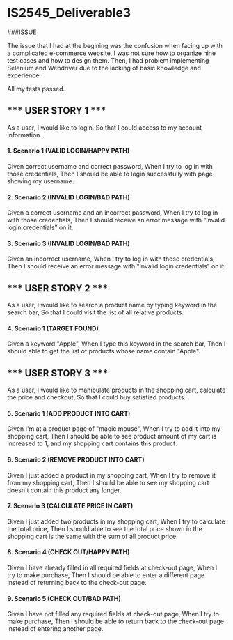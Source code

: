 # IS2545_Deliverable3

###ISSUE

The issue that I had at the begining was the confusion when facing up with a complicated e-commerce website, I was not sure how to organize nine test cases and how to design them. Then, I had problem implementing Selenium and Webdriver due to the lacking of basic knowledge and experience.

All my tests passed.


## *** USER STORY 1 ***
    

As a user, I would like to login, So that I could access to my account information.

#### 1. Scenario 1 (VALID LOGIN/HAPPY PATH)

Given correct username and correct password, When I try to log in with those credentials, Then I should be able to login successfully with page showing my username.

#### 2. Scenario 2 (INVALID LOGIN/BAD PATH) 

Given a correct username and an incorrect password, When I try to log in with those credentials, Then I should receive an error message with “Invalid login credentials” on it.

#### 3. Scenario 3 (INVALID LOGIN/BAD PATH)

Given an incorrect username, When I try to log in with those credentials, Then I should receive an error message with “Invalid login credentials” on it.


## *** USER STORY 2 ***

As a user, I would like to search a product name by typing keyword in the search bar, So that I could visit the list of all relative products.

#### 4. Scenario 1 (TARGET FOUND)

Given a keyword "Apple", When I type this keyword in the search bar, Then I should able to get the list of products whose name contain "Apple".



## *** USER STORY 3 ***

As a user, I would like to manipulate products in the shopping cart, calculate the price and checkout, So that I could buy satisfied products.

#### 5. Scenario 1 (ADD PRODUCT INTO CART)

Given I'm at a product page of "magic mouse", When I try to add it into my shopping cart, Then I should be able to see product amount of my cart is increased to 1, and my shopping cart contains this product.

#### 6. Scenario 2 (REMOVE PRODUCT INTO CART)

Given I just added a product in my shopping cart, When I try to remove it from my shopping cart, Then I should be able to see my shopping cart doesn't contain this product any longer.

#### 7. Scenario 3 (CALCULATE PRICE IN CART)

Given I just added two products in my shopping cart, When I try to calculate the total price, Then I should able to see the total price shown in the shopping cart is the same with the sum of all product price.

#### 8. Scenario 4 (CHECK OUT/HAPPY PATH)

Given I have already filled in all required fields at check-out page, When I try to make purchase, Then I should be able to enter a different page instead of returning back to the check-out page.

#### 9. Scenario 5 (CHECK OUT/BAD PATH)
Given I have not filled any required fields at check-out page, When I try to make purchase, Then I should be able to return back to the check-out page instead of entering another page.


